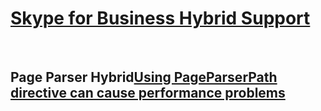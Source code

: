# [Skype for Business Hybrid Support](../skypeforbusiness-hybrid.md)
 
## Page Parser Hybrid[Using PageParserPath directive can cause performance problems](../sfbh-using-pageparserpath-directive-can-cause-performance-problems.md)